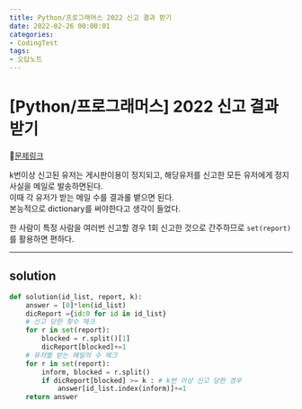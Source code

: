 ```yaml
---
title: Python/프로그래머스 2022 신고 결과 받기
date: 2022-02-26 00:00:01
categories:
- CodingTest
tags:
- 오답노트
---
```


# [Python/프로그래머스] 2022 신고 결과 받기

📌[문제링크](https://programmers.co.kr/learn/courses/30/lessons/92334) 

k번이상 신고된 유저는 게시판이용이 정지되고, 해당유저를 신고한 모든 유저에게 정지사실을 메일로 발송하면된다. <br> 이때 각 유저가 받는 메일 수를 결과롤 뱉으면 된다. <br>본능적으로 dictionary를 써야한다고 생각이 들었다. 

한 사람이 특정 사람을 여러번 신고할 경우 1회 신고한 것으로 간주하므로 `set(report)`를 활용하면 편하다.

---

## solution
```python
def solution(id_list, report, k):
    answer = [0]*len(id_list)
    dicReport ={id:0 for id in id_list}
    # 신고 당한 횟수 체크
    for r in set(report):
        blocked = r.split()[1]
        dicReport[blocked]+=1
    # 유저별 받는 메일의 수 체크
    for r in set(report):
        inform, blocked = r.split()
        if dicReport[blocked] >= k : # k번 이상 신고 당한 경우
            answer[id_list.index(inform)]+=1
    return answer
```
